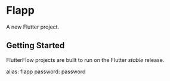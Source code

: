 # Flapp

A new Flutter project.

## Getting Started

FlutterFlow projects are built to run on the Flutter _stable_ release.

alias: flapp
password: password
